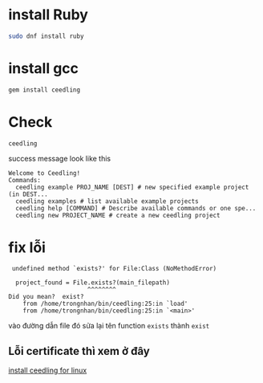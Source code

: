

# install Ruby
```bash
sudo dnf install ruby
```
# install gcc
```bash
gem install ceedling
```

# Check

```bash
ceedling
```

 success message look like this
```
Welcome to Ceedling!
Commands:
  ceedling example PROJ_NAME [DEST] # new specified example project (in DEST...
  ceedling examples # list available example projects
  ceedling help [COMMAND] # Describe available commands or one spe...
  ceedling new PROJECT_NAME # create a new ceedling project
``` 

# fix lỗi

```
 undefined method `exists?' for File:Class (NoMethodError)

  project_found = File.exists?(main_filepath)
                      ^^^^^^^^
Did you mean?  exist?
	from /home/trongnhan/bin/ceedling:25:in `load'
	from /home/trongnhan/bin/ceedling:25:in `<main>'
```
vào đường dẫn file đó sửa lại tên function `exists` thành  `exist`


## Lỗi certificate thì xem ở đây
[install ceedling for linux ](https://static1.squarespace.com/static/549f45d6e4b037c1971053fd/t/5a5915639140b75f8713fa0e/1515787619259/installation-guide-linux.pdf)